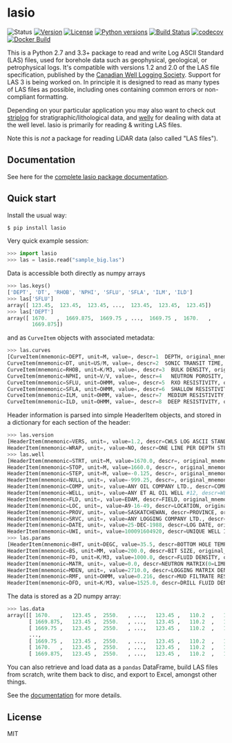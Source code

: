 # lasio

![Status](https://img.shields.io/badge/status-beta-yellow.svg)
[![Version](http://img.shields.io/pypi/v/lasio.svg)](https://pypi.python.org/pypi/lasio/)
[![License](http://img.shields.io/badge/license-MIT-blue.svg)](https://github.com/kinverarity1/lasio/blob/master/LICENSE)
[![Python versions](https://img.shields.io/pypi/pyversions/lasio.svg)](https://www.python.org/downloads/)
[![Build Status](https://travis-ci.org/kinverarity1/lasio.svg?branch=master)](https://travis-ci.org/kinverarity1/lasio)
[![codecov](https://codecov.io/gh/kinverarity1/lasio/branch/master/graph/badge.svg)](https://codecov.io/gh/kinverarity1/lasio)
[![Docker Build](https://img.shields.io/docker/build/kinverarity/lasio.svg)](https://hub.docker.com/r/kinverarity/lasio/)

This is a Python 2.7 and 3.3+ package to read and write Log ASCII Standard (LAS) files, used for borehole data such as geophysical, geological, or petrophysical logs. It's compatible with versions 1.2 and 2.0 of the LAS file specification, published by the [Canadian Well Logging Society](http://www.cwls.org/las). Support for LAS 3 is being worked on. In principle it is designed to read as many types of LAS files as possible, including ones containing common errors or non-compliant formatting.

Depending on your particular application you may also want to check out [striplog](https://github.com/agile-geoscience/striplog) for stratigraphic/lithological data, and [welly](https://github.com/agile-geoscience/welly) for dealing with data at the well level. lasio is primarily for reading & writing LAS files.

Note this is *not* a package for reading LiDAR data (also called "LAS files").

## Documentation

See here for the [complete lasio package documentation](https://lasio.readthedocs.io/en/latest/).

## Quick start

Install the usual way:

```bash
$ pip install lasio
```

Very quick example session:

```python
>>> import lasio
>>> las = lasio.read("sample_big.las")
```

Data is accessible both directly as numpy arrays

```python
>>> las.keys()
['DEPT', 'DT', 'RHOB', 'NPHI', 'SFLU', 'SFLA', 'ILM', 'ILD']
>>> las['SFLU']
array([ 123.45,  123.45,  123.45, ...,  123.45,  123.45,  123.45])
>>> las['DEPT']
array([ 1670.   ,  1669.875,  1669.75 , ...,  1669.75 ,  1670.   ,
        1669.875])
```

and as ``CurveItem`` objects with associated metadata:

```python
>>> las.curves
[CurveItem(mnemonic=DEPT, unit=M, value=, descr=1  DEPTH, original_mnemonic=DEPT, data.shape=(29897,)), 
CurveItem(mnemonic=DT, unit=US/M, value=, descr=2  SONIC TRANSIT TIME, original_mnemonic=DT, data.shape=(29897,)), 
CurveItem(mnemonic=RHOB, unit=K/M3, value=, descr=3  BULK DENSITY, original_mnemonic=RHOB, data.shape=(29897,)), 
CurveItem(mnemonic=NPHI, unit=V/V, value=, descr=4   NEUTRON POROSITY, original_mnemonic=NPHI, data.shape=(29897,)), 
CurveItem(mnemonic=SFLU, unit=OHMM, value=, descr=5  RXO RESISTIVITY, original_mnemonic=SFLU, data.shape=(29897,)), 
CurveItem(mnemonic=SFLA, unit=OHMM, value=, descr=6  SHALLOW RESISTIVITY, original_mnemonic=SFLA, data.shape=(29897,)), 
CurveItem(mnemonic=ILM, unit=OHMM, value=, descr=7  MEDIUM RESISTIVITY, original_mnemonic=ILM, data.shape=(29897,)), 
CurveItem(mnemonic=ILD, unit=OHMM, value=, descr=8  DEEP RESISTIVITY, original_mnemonic=ILD, data.shape=(29897,))]
```

Header information is parsed into simple HeaderItem objects, and stored in a dictionary for each section of the header:

```python
>>> las.version
[HeaderItem(mnemonic=VERS, unit=, value=1.2, descr=CWLS LOG ASCII STANDARD -VERSION 1.2, original_mnemonic=VERS), 
HeaderItem(mnemonic=WRAP, unit=, value=NO, descr=ONE LINE PER DEPTH STEP, original_mnemonic=WRAP)]
>>> las.well
[HeaderItem(mnemonic=STRT, unit=M, value=1670.0, descr=, original_mnemonic=STRT), 
HeaderItem(mnemonic=STOP, unit=M, value=1660.0, descr=, original_mnemonic=STOP), 
HeaderItem(mnemonic=STEP, unit=M, value=-0.125, descr=, original_mnemonic=STEP), 
HeaderItem(mnemonic=NULL, unit=, value=-999.25, descr=, original_mnemonic=NULL), 
HeaderItem(mnemonic=COMP, unit=, value=ANY OIL COMPANY LTD., descr=COMPANY, original_mnemonic=COMP), 
HeaderItem(mnemonic=WELL, unit=, value=ANY ET AL OIL WELL #12, descr=WELL, original_mnemonic=WELL), 
HeaderItem(mnemonic=FLD, unit=, value=EDAM, descr=FIELD, original_mnemonic=FLD), 
HeaderItem(mnemonic=LOC, unit=, value=A9-16-49, descr=LOCATION, original_mnemonic=LOC), 
HeaderItem(mnemonic=PROV, unit=, value=SASKATCHEWAN, descr=PROVINCE, original_mnemonic=PROV), 
HeaderItem(mnemonic=SRVC, unit=, value=ANY LOGGING COMPANY LTD., descr=SERVICE COMPANY, original_mnemonic=SRVC), 
HeaderItem(mnemonic=DATE, unit=, value=25-DEC-1988, descr=LOG DATE, original_mnemonic=DATE), 
HeaderItem(mnemonic=UWI, unit=, value=100091604920, descr=UNIQUE WELL ID, original_mnemonic=UWI)]
>>> las.params
[HeaderItem(mnemonic=BHT, unit=DEGC, value=35.5, descr=BOTTOM HOLE TEMPERATURE, original_mnemonic=BHT), 
HeaderItem(mnemonic=BS, unit=MM, value=200.0, descr=BIT SIZE, original_mnemonic=BS), 
HeaderItem(mnemonic=FD, unit=K/M3, value=1000.0, descr=FLUID DENSITY, original_mnemonic=FD), 
HeaderItem(mnemonic=MATR, unit=, value=0.0, descr=NEUTRON MATRIX(0=LIME,1=SAND,2=DOLO), original_mnemonic=MATR), 
HeaderItem(mnemonic=MDEN, unit=, value=2710.0, descr=LOGGING MATRIX DENSITY, original_mnemonic=MDEN), 
HeaderItem(mnemonic=RMF, unit=OHMM, value=0.216, descr=MUD FILTRATE RESISTIVITY, original_mnemonic=RMF), 
HeaderItem(mnemonic=DFD, unit=K/M3, value=1525.0, descr=DRILL FLUID DENSITY, original_mnemonic=DFD)]
```

The data is stored as a 2D numpy array:

```python
>>> las.data
array([[ 1670.   ,   123.45 ,  2550.   , ...,   123.45 ,   110.2  ,   105.6  ],
       [ 1669.875,   123.45 ,  2550.   , ...,   123.45 ,   110.2  ,   105.6  ],
       [ 1669.75 ,   123.45 ,  2550.   , ...,   123.45 ,   110.2  ,   105.6  ],
       ...,
       [ 1669.75 ,   123.45 ,  2550.   , ...,   123.45 ,   110.2  ,   105.6  ],
       [ 1670.   ,   123.45 ,  2550.   , ...,   123.45 ,   110.2  ,   105.6  ],
       [ 1669.875,   123.45 ,  2550.   , ...,   123.45 ,   110.2  ,   105.6  ]])
```

You can also retrieve and load data as a ``pandas`` DataFrame, build LAS files from scratch, 
write them back to disc, and export to Excel, amongst other things.

See the [documentation](https://lasio.readthedocs.io/en/latest/) for more details.

## License

MIT
